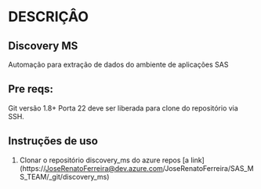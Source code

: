 # DESCRIÇÂO

## Discovery MS

Automação para extração de dados do ambiente de aplicações SAS  

## Pre reqs:

Git versão 1.8+
Porta 22 deve ser liberada para clone do repositório via SSH.

## Instruções de uso

1. Clonar o repositório discovery_ms do azure repos
[a link] (https://JoseRenatoFerreira@dev.azure.com/JoseRenatoFerreira/SAS_MS_TEAM/_git/discovery_ms)

